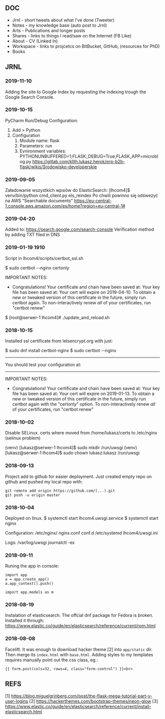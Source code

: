 ## DOC
- Jrnl - short tweets about what I've done (Tweeter)
- Notes - my knowledge base (auto post to Jrnl)
- Arts - Publications and longer posts
- Shares - links to things I read/saw on the Internet (FB Like) 
- About - CV (Linked In)
- Workspace - links to projcetcs on BitBucket, GitHub, (resources for PhD)
- Books


## JRNL

### 2019-11-10
Adding the site to Google Index by requesting the indexing trough the Google Search Console.

### 2019-10-15
PyCharm Run/Debug Configuration:
1. Add > Python
2. Configuration
   1. Module name: flask
   2. Parameters: run
   3. Evnironment variables: PYTHONUNBUFFERED=1;FLASK_DEBUG=True;FLASK_APP=microblog.py
   https://gitlab.com/klllh.lukasz.herok/erp-b2b-flask/wikis/Srodowisko-developerskie

### 2019-09-05
Załadowanie wszystkich wpsiów do ElasticSearch:
[lhcom4]$ venv/bin/python cmd_client.py els_reindex
Po chwili powinno się odśweżyć na AWS "Searchable documents" https://eu-central-1.console.aws.amazon.com/es/home?region=eu-central-1#

### 2019-04-20
Added to: https://search.google.com/search-console
Verification method by adding TXT filed in DNS
### 2019-01-19 1910
Script in lhcom4/scripts/certbot_ssl.sh

$ sudo certbot --nginx certonly

IMPORTANT NOTES:
 - Congratulations! Your certificate and chain have been saved at:
   Your key file has been saved at:
   Your cert will expire on 2019-04-10. To obtain a new or tweaked
   version of this certificate in the future, simply run certbot
   again. To non-interactively renew *all* of your certificates, run
   "certbot renew"

$ [root@serwer-1 lhcom4]# ./update_and_reload.sh

### 2018-10-15
Installed ssl certificate from letsencrypt.org with just:


$ sudo dnf install certbot-nginx
$ sudo certbot --nginx

- - - - - - - - - - - - - - - - - - - - - - - - - - - - - - - - - - - - - - - -

You should test your configuration at:
- - - - - - - - - - - - - - - - - - - - - - - - - - - - - - - - - - - - - - - -

IMPORTANT NOTES:
 - Congratulations! Your certificate and chain have been saved at:
   Your key file has been saved at:
   Your cert will expire on 2019-01-13. To obtain a new or tweaked
   version of this certificate in the future, simply run certbot again
   with the "certonly" option. To non-interactively renew *all* of
   your certificates, run "certbot renew"

### 2018-10-02
Disable SELinux.
certs where moved from /home/lukasz/certs to /etc/nginx (selinux problem)

(venv) [lukasz@serwer-1 lhcom4]$ sudo mkdir /run/uwsgi
(venv) [lukasz@serwer-1 lhcom4]$ sudo chown lukasz:lukasz /run/uwsgi


### 2018-09-13
Project add to github for easier deployment.
Just created empty repo on github and pushed my local repo with:
```
git remote add origin https://github.com/(...).git
git push -u origin master

```

### 2018-10-04
Deployed on linux.
$ systemctl start lhcom4.uwsgi.service
$ systemctl start nginx

Configuration:
/etc/nginx/
    nginx.conf
    conf.d
/etc/systemd
lhcom4/uwsgi.ini

Logs:
/var/log/uwsgi
journalctl -ex

### 2018-09-11
Runing the app in console:
``` 
import app
a = app.create_app()
a.app_context().push()

import app.models as m
```

### 2018-08-19
Instalation of elasticsearch. The offcial dnf package for Fedora is broken. Installed it through:
https://www.elastic.co/guide/en/elasticsearch/reference/current/rpm.html

### 2018-08-08
Facelift. It was enough to download hacker theme [2] into `app/static` dir. Then merge its `index.html`
with `base.html`. Adding styles to my templates requires manually point out the css class, eg.:
```
{{ form.post(cols=32, rows=4, class="form-control") }}<br>
``` 

## REFS
[1] https://blog.miguelgrinberg.com/post/the-flask-mega-tutorial-part-v-user-logins
[2] https://hackerthemes.com/bootstrap-themes/neon-glow
[3] https://www.elastic.co/guide/en/elasticsearch/reference/current/install-elasticsearch.html
